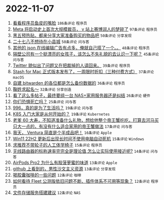 # 2022-11-07

1. [看看程序员鱼皮的嘴脸](https://www.v2ex.com/t/893205) `186条评论` `程序员`
1. [Meta 将启动史上首次大规模裁员， v 站上赛博润人的梦碎了](https://www.v2ex.com/t/893254) `97条评论` `程序员`
1. [黑五预热贴，都来分享大家准备购买的物品吧](https://www.v2ex.com/t/893193) `50条评论` `分享发现`
1. [二十七八不想待在小县城](https://www.v2ex.com/t/893256) `50条评论` `问与答`
1. [其他的 json 在线编辑广告有点多，俺就自己搭了一个。。](https://www.v2ex.com/t/893202) `48条评论` `程序员`
1. [隔壁公司有一个挺漂亮的女孩子，该怎么不失礼貌的去认识一下呢？](https://www.v2ex.com/t/893340) `45条评论` `问与答`
1. [Twitter 貌似出了问题又在把裁掉的人请回来。](https://www.v2ex.com/t/893298) `39条评论` `程序员`
1. [Stash for Mac 正式版本发布了，一周限时折扣（三种付费方式）](https://www.v2ex.com/t/893291) `37条评论` `macOS`
1. [自建 bitwarden 的各位都是怎么备份数据的](https://www.v2ex.com/t/893325) `36条评论` `程序员`
1. [鞠姓求起名～](https://www.v2ex.com/t/893336) `32条评论` `分享创造`
1. [看了这么多帖子，最终要组一台 NAS+家用服务器还是纠结](https://www.v2ex.com/t/893273) `26条评论` `硬件`
1. [你们恐惧死亡吗？](https://www.v2ex.com/t/893362) `25条评论` `问与答`
1. [996，真的是为了生活吗？](https://www.v2ex.com/t/893304) `19条评论` `问与答`
1. [K8S 入门大家是从何开始的？](https://www.v2ex.com/t/893296) `19条评论` `Kubernetes`
1. [老爹 60 大寿，不知道准备什么礼物，想给他整个帝王蟹吃吃，打算去河马买只大一点的，有没有什么适合家用的帝王蟹做法](https://www.v2ex.com/t/893217) `17条评论` `问与答`
1. [我天， Ventura 简直是个半成品吧！](https://www.v2ex.com/t/893263) `16条评论` `Apple`
1. [Win11 22H2 更新后出现长时间不使用电脑自动死机](https://www.v2ex.com/t/893312) `15条评论` `Windows`
1. [求推荐不带轮子的人工体学椅子](https://www.v2ex.com/t/893305) `15条评论` `程序员`
1. [无线路由器的标称速率完完全是理论值,怎么让实际使用接近呢?](https://www.v2ex.com/t/893210) `14条评论` `问与答`
1. [AirPods Pro2 为什么有股菠萝蜜的味道](https://www.v2ex.com/t/893343) `13条评论` `Apple`
1. [github 上看到的，男性沙文主义资源](https://www.v2ex.com/t/893244) `13条评论` `分享发现`
1. [喝胶囊咖啡的一些问题](https://www.v2ex.com/t/893351) `12条评论` `咖啡`
1. [如何看待 Fleet 公测版依旧问题不断、插件体系不可用等现象？](https://www.v2ex.com/t/893251) `12条评论` `程序员`
1. [文件存储服务搭建建议](https://www.v2ex.com/t/893211) `12条评论` `NAS`
